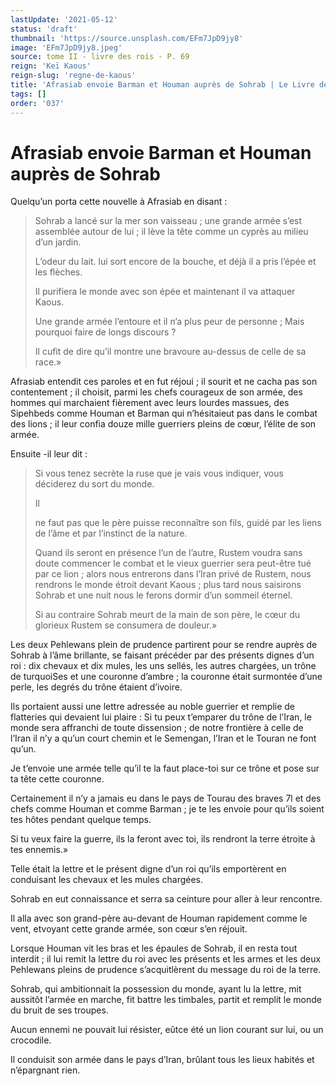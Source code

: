 ```yaml
---
lastUpdate: '2021-05-12'
status: 'draft'
thumbnail: 'https://source.unsplash.com/EFm7JpD9jy8'
image: 'EFm7JpD9jy8.jpeg'
source: tome II - livre des rois - P. 69
reign: 'Keï Kaous'
reign-slug: 'regne-de-kaous'
title: 'Afrasiab envoie Barman et Houman auprès de Sohrab | Le Livre des Rois | Shâhnâmeh'
tags: []
order: '037'
---
```


# Afrasiab envoie Barman et Houman auprès de Sohrab

Quelqu’un porta cette nouvelle à Afrasiab en disant :

> Sohrab a lancé sur la mer son vaisseau ; une grande armée s’est assemblée autour de lui ; il lève la tête comme un cyprès au milieu d’un jardin.
>
> L’odeur du lait. lui sort encore de la bouche, et déjà il a pris l’épée et les flèches.
>
> Il purifiera le monde avec son épée et maintenant il va attaquer Kaous.
>
> Une grande armée l’entoure et il n’a plus peur de personne ; Mais pourquoi faire de longs discours ?
>
> Il cufit de dire qu’il montre une bravoure au-dessus de celle de sa race.»

Afrasiab entendit ces paroles et en fut réjoui ; il sourit et ne cacha pas son contentement ; il choisit, parmi les chefs courageux de son armée, des hommes qui marchaient fièrement avec leurs lourdes massues, des Sipehbeds comme Houman et Barman qui n’hésitaieut pas dans le combat des lions ; il leur confia douze mille guerriers pleins de cœur, l’élite de son armée.

Ensuite
-il leur dit :

> Si vous tenez secrète la ruse que je vais vous indiquer, vous déciderez du sort du monde.
>
> Il
>
> ne faut pas que le père puisse reconnaître son fils, guidé par les liens de l’âme et par l’instinct de la nature.
>
> Quand ils seront en présence l’un de l’autre, Rustem voudra sans doute commencer le combat et le vieux guerrier sera peut-être tué par ce lion ; alors nous entrerons dans l’Iran privé de Rustem, nous rendrons le monde étroit devant Kaous ; plus tard nous saisirons Sohrab et une nuit nous le ferons dormir d’un sommeil éternel.
>
> Si au contraire Sohrab meurt de la main de son père, le cœur du glorieux Rustem se consumera de douleur.»

Les deux Pehlewans plein de prudence partirent pour se rendre auprès de Sohrab à l’âme brillante, se faisant précéder par des présents dignes d’un roi : dix chevaux et dix mules, les uns sellés, les autres chargées, un trône de turquoiSes et une couronne d’ambre ; la couronne était surmontée d’une perle, les degrés du trône étaient d’ivoire.

Ils portaient aussi une lettre adressée au noble guerrier et remplie de flatteries qui devaient lui plaire : Si tu peux t’emparer du trône de l’Iran, le monde sera affranchi de toute dissension ; de notre frontière à celle de l’Iran il n’y a qu’un court chemin et le Semengan, l’Iran et le Touran ne font qu’un.

Je t’envoie une armée telle qu’il te la faut place-toi sur ce trône et pose sur ta tête cette couronne.

Certainement il n’y a jamais eu dans le pays de Tourau des braves 7l et des chefs comme Houman et comme Barman ; je te les envoie pour qu’ils soient tes hôtes pendant quelque temps.

Si tu veux faire la guerre, ils la feront avec toi, ils rendront la terre étroite à tes ennemis.»

Telle était la lettre et le présent digne d’un roi qu’ils emportèrent en conduisant les chevaux et les mules chargées.

Sohrab en eut connaissance et serra sa ceinture pour aller à leur rencontre.

Il alla avec son grand-père au-devant de Houman rapidement comme le vent, etvoyant cette grande armée, son cœur s’en réjouit.

Lorsque Houman vit les bras et les épaules de Sohrab, il en resta tout interdit ; il lui remit la lettre du roi avec les présents et les armes et les deux Pehlewans pleins de prudence s’acquitlèrent du message du roi de la terre.

Sohrab, qui ambitionnait la possession du monde, ayant lu la lettre, mit aussitôt l’armée en marche, fit battre les timbales, partit et remplit le monde du bruit de ses troupes.

Aucun ennemi ne pouvait lui résister, eûtce été un lion courant sur lui, ou un crocodile.

Il conduisit son armée dans le pays d’Iran, brûlant tous les lieux habités et n’épargnant rien.
